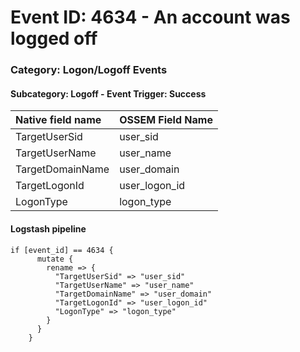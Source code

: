 # Event ID: 4634 - An account was logged off
### Category: Logon/Logoff Events
#### Subcategory: Logoff - Event Trigger: Success

|Native field name            |OSSEM Field Name                   |
|:----------------------------|:----------------------------------|
| TargetUserSid               | user_sid                          |
| TargetUserName              | user_name                         |
| TargetDomainName            | user_domain                       |
| TargetLogonId               | user_logon_id                     |
| LogonType                   | logon_type                        |


#### Logstash pipeline

```
if [event_id] == 4634 {
      mutate {
        rename => {
          "TargetUserSid" => "user_sid"
          "TargetUserName" => "user_name"
          "TargetDomainName" => "user_domain"
          "TargetLogonId" => "user_logon_id"
          "LogonType" => "logon_type"
        }
      }
    }
```
